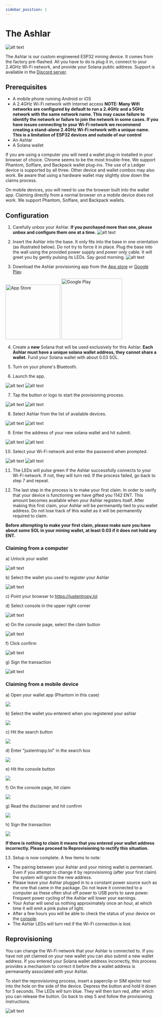 ```yaml
---
sidebar_position: 1
---
```


# The Ashlar

![alt text](/img/ashlar/ashlar.jpg)

The Ashlar is our custom engineered ESP32 mining device. It comes from the factory pre-flashed. All you have to do is plug it in, connect to your 2.4GHz Wi-Fi network, and provide your Solana public address. Support is available in the [Discord server](https://discord.gg/minerseatfirst).

## Prerequisites
* A mobile phone running Android or iOS
* A 2.4GHz Wi-Fi network with Internet access
**NOTE: Many Wifi networks are configured by default to run a 2.4GHz and a 5GHz network with the same network name. This may cause failure to identify the network or failure to join the network in some cases. If you have issues connecting to your Wi-Fi network we recommend creating a stand-alone 2.4GHz Wi-Fi network with a unique name. This is a limitation of ESP32 devices and outside of our control**
* An Ashlar
* A Solana wallet

If you are using a computer you will need a wallet plug-in installed in your browser of choice. Chrome seems to be the most trouble-free. We support Phantom, Solflare, and Backpack wallet plug-ins. The use of a Ledger device is supported by all three. Other device and wallet combos may also work. Be aware that using a hardware wallet may slightly slow down the claims process.

On mobile devices, you will need to use the browser built into the wallet app. Claiming directly from a normal browser on a mobile device does not work. We support Phantom, Solflare, and Backpack wallets.

## Configuration

1. Carefully unbox your Ashlar. **If you purchased more than one, please unbox and configure them one at a time.**
![alt text](/img/ashlar/unbox.jpg)

2. Insert the Ashlar into the base. It only fits into the base in one orientation (as illustrated below). Do not try to force it in place. Plug the base into the wall using the provided power supply and *power only* cable. It will greet you by gently pulsing its LEDs. Say good morning.
![alt text](/img/ashlar/setup.jpg)

3. Download the Ashlar provisioning app from the [App store](https://apps.apple.com/us/app/ashlar-ignition/id6746181634) or [Google Play](https://play.google.com/store/apps/details?id=com.entropy.wifi_provisioning). 

<a href="https://apps.apple.com/us/app/ashlar-ignition/id6746181634" target="_blank"><img src="/img/Download_on_App_Store.svg" alt="App Store" width="180px"/></a>
<a href="https://play.google.com/store/apps/details?id=com.entropy.wifi_provisioning" target="_blank"><img src="/img/Download_on_Google_Play.png" alt="Google Play" width="200px"/></a>

4. Create a **new** Solana that will be used exclusively for this Ashlar. **Each Ashlar must have a unique solana wallet address, they cannot share a wallet.** Fund your Solana wallet with about 0.03 SOL. 

5. Turn on your phone's Bluetooth.

6. Launch the app.

![alt text](/img/ashlar/icon_ignition.jpeg) ![alt text](/img/ashlar/icon_genesis.jpeg)

7. Tap the button or logo to start the provisioning process.

![alt text](/img/ashlar/ignition_1.PNG) ![alt text](/img/ashlar/genesis_1.jpeg) 

8. Select Ashlar from the list of available devices.

![alt text](/img/ashlar/ignition_2.PNG) ![alt text](/img/ashlar/genesis_2.jpeg)

9. Enter the address of your new solana wallet and hit submit.

![alt text](/img/ashlar/ignition_3.PNG) ![alt text](/img/ashlar/genesis_3.jpeg)

10. Select your Wi-Fi network and enter the password when prompted.

![alt text](/img/ashlar/ignition_4.PNG) ![alt text](/img/ashlar/genesis_4.jpeg)

11. The LEDs will pulse green if the Ashlar successfully connects to your Wi-Fi network. If not, they will turn red. If the process failed, go back to step 7 and repeat.

12. The last step in the process is to make your first claim. In order to verify that your device is functioning we have gifted you 1142 ENT. This amount becomes available when your Ashlar registers itself. After making this first claim, your Ashlar will be permenantly tied to you wallet address. Do not lose track of this wallet as it will be permanently required to claim. 

**Before attempting to make your first claim, please make sure you have about some SOL in your mining wallet, at least 0.03 if it does not hold any ENT.**

### Claiming from a computer
a) Unlock your wallet

![alt text](/img/ashlar/unlock.png)

b) Select the wallet you used to register your Ashlar

![alt text](/img/ashlar/selectWallet.png)

c) Point your browser to https://justentropy.lol

d) Select console in the upper right corner

![alt text](/img/ashlar/console.jpg)

e) On the console page, select the claim button

![alt text](/img/ashlar/claim.png)

f) Click confirm

![alt text](/img/ashlar/confirm.png)

g) Sign the transaction

![alt text](/img/ashlar/sign.png)

### Claiming from a mobile device ###

a) Open your wallet app (Phantom in this case)

![](/img/ashlar/mobilePhantom.jpg)

b) Select the wallet you entererd when you registered your ashlar

![](/img/ashlar/wallet.jpg)

c) Hit the search button

![](/img/ashlar/search.jpg)

d) Enter "justentropy.lol" in the search box

![](/img/ashlar/site1.jpg)

e) Hit the console button

![](/img/ashlar/mobileConsole.jpg)

f) On the console page, hit claim

![](/img/ashlar/mobileClaim.jpg)

g) Read the disclaimer and hit confirm 

![](/img/ashlar/mobileConfirm.jpg)

h) Sign the transaction

![](/img/ashlar/mobileSign.jpg)




 **If there is nothing to claim it means that you entered your wallet address incorrectly. Please proceed to Reprovisioning to rectify this situation.** 

13. Setup is now complete. A few items to note:


* The pairing between your Ashlar and your mining wallet is permenant. Even if you attempt to change it by reprovisioning (after your first claim) the system will ignore the new address. 
* Please leave your Ashlar plugged in to a constant power source such as the one that came in the package. Do not leave it connected to a computer as these often shut off power to USB ports to save power. Frequent power cycling of the Ashlar will lower your earnings.
* Your Ashar will send us nothing approximately once an hour, at which time it will emit a pink pulse of light. 
* After a few hours you will be able to check the status of your device on the [console](https://justentropy.lol/console).
* The Ashlar LEDs will turn red if the Wi-Fi connection is lost.



## Reprovisioning

You can change the Wi-Fi network that your Ashlar is connected to. If you have not yet claimed on your new wallet you can also submit a new wallet address. If you entered your Solana wallet address incorrectly, this process provides a mechanism to correct it before the a wallet address is permanantly associated with your Ashlar.

To start the reprovisioning process, insert a paperclip or SIM ejector tool into the hole on the side of the device. Depress the button and hold it down for 5 seconds. The LEDs will turn blue. They will then turn red, after which you can release the button. Go back to step 5 and follow the provisioning instructions.

![alt text](/img/ashlar/reset.jpg)
